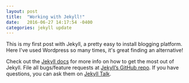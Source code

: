 ```yaml
---
layout: post
title:  "Working with Jekyll!"
date:   2016-06-27 14:17:54 -0400
categories: jekyll update
---
```


This is my first post with Jekyll, a pretty easy to install blogging platform. Here I've used Wordpress so many times, it's great finding an alternative!

Check out the [Jekyll docs][jekyll-docs] for more info on how to get the most out of Jekyll. File all bugs/feature requests at [Jekyll’s GitHub repo][jekyll-gh]. If you have questions, you can ask them on [Jekyll Talk][jekyll-talk].

[jekyll-docs]: http://jekyllrb.com/docs/home
[jekyll-gh]:   https://github.com/jekyll/jekyll
[jekyll-talk]: https://talk.jekyllrb.com/

